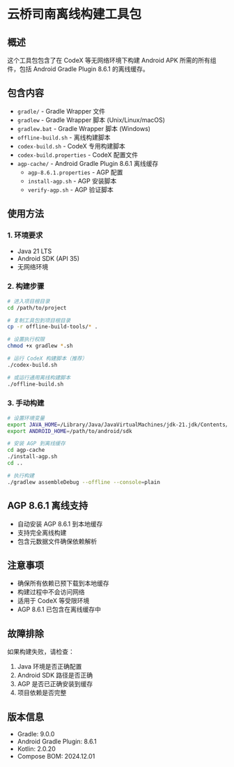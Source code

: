 # 云桥司南离线构建工具包

## 概述
这个工具包包含了在 CodeX 等无网络环境下构建 Android APK 所需的所有组件，包括 Android Gradle Plugin 8.6.1 的离线缓存。

## 包含内容
- `gradle/` - Gradle Wrapper 文件
- `gradlew` - Gradle Wrapper 脚本 (Unix/Linux/macOS)
- `gradlew.bat` - Gradle Wrapper 脚本 (Windows)
- `offline-build.sh` - 离线构建脚本
- `codex-build.sh` - CodeX 专用构建脚本
- `codex-build.properties` - CodeX 配置文件
- `agp-cache/` - Android Gradle Plugin 8.6.1 离线缓存
  - `agp-8.6.1.properties` - AGP 配置
  - `install-agp.sh` - AGP 安装脚本
  - `verify-agp.sh` - AGP 验证脚本

## 使用方法

### 1. 环境要求
- Java 21 LTS
- Android SDK (API 35)
- 无网络环境

### 2. 构建步骤
```bash
# 进入项目根目录
cd /path/to/project

# 复制工具包到项目根目录
cp -r offline-build-tools/* .

# 设置执行权限
chmod +x gradlew *.sh

# 运行 CodeX 构建脚本（推荐）
./codex-build.sh

# 或运行通用离线构建脚本
./offline-build.sh
```

### 3. 手动构建
```bash
# 设置环境变量
export JAVA_HOME=/Library/Java/JavaVirtualMachines/jdk-21.jdk/Contents/Home
export ANDROID_HOME=/path/to/android/sdk

# 安装 AGP 到离线缓存
cd agp-cache
./install-agp.sh
cd ..

# 执行构建
./gradlew assembleDebug --offline --console=plain
```

## AGP 8.6.1 离线支持
- 自动安装 AGP 8.6.1 到本地缓存
- 支持完全离线构建
- 包含元数据文件确保依赖解析

## 注意事项
- 确保所有依赖已预下载到本地缓存
- 构建过程中不会访问网络
- 适用于 CodeX 等受限环境
- AGP 8.6.1 已包含在离线缓存中

## 故障排除
如果构建失败，请检查：
1. Java 环境是否正确配置
2. Android SDK 路径是否正确
3. AGP 是否已正确安装到缓存
4. 项目依赖是否完整

## 版本信息
- Gradle: 9.0.0
- Android Gradle Plugin: 8.6.1
- Kotlin: 2.0.20
- Compose BOM: 2024.12.01
